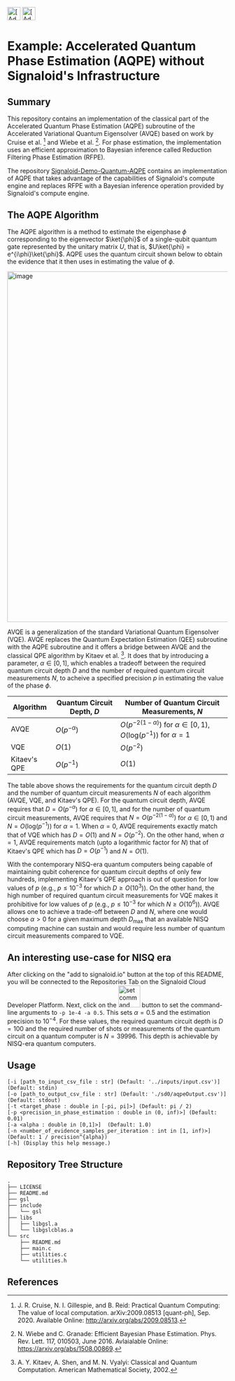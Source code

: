[<img src="https://assets.signaloid.io/add-to-signaloid-cloud-logo-dark-v6.png#gh-dark-mode-only" alt="[Add to signaloid.io]" height="30">](https://signaloid.io/repositories?connect=https://github.com/signaloid/Signaloid-Demo-Quantum-AQPE-NoUx#gh-dark-mode-only)
[<img src="https://assets.signaloid.io/add-to-signaloid-cloud-logo-light-v6.png#gh-light-mode-only" alt="[Add to signaloid.io]" height="30">](https://signaloid.io/repositories?connect=https://github.com/signaloid/Signaloid-Demo-Quantum-AQPE-NoUx#gh-light-mode-only)


# Example: Accelerated Quantum Phase Estimation (AQPE) without Signaloid's Infrastructure

## Summary
This repository contains an implementation of the classical part of the Accelerated Quantum Phase Estimation (AQPE) subroutine of the Accelerated Variational Quantum Eigensolver (AVQE) based on work by Cruise et al. [^0] and Wiebe et al. [^1]. For phase estimation, the implementation uses an efficient approximation to Bayesian inference called Reduction Filtering Phase Estimation (RFPE).

The repository [Signaloid-Demo-Quantum-AQPE](https://github.com/signaloid/Signaloid-Demo-Quantum-AQPE) contains an implementation of AQPE that takes advantage of the capabilities of Signaloid's compute engine and replaces RFPE with a Bayesian inference operation provided by Signaloid's compute engine.

## The AQPE Algorithm
The AQPE algorithm is a method to estimate the eigenphase $\phi$ corresponding to the eigenvector $\ket{\phi}$ of a single-qubit quantum gate represented by the unitary matrix $U$, that is, $U\ket{\phi} = e^{i\phi}\ket{\phi}$. AQPE uses the quantum circuit shown below to obtain the evidence that it then uses in estimating the value of $\phi$.

<img width="800" alt="image" src="https://user-images.githubusercontent.com/115564080/235872639-cb6866b2-cfcb-421f-b2cf-538110ca43fe.png">

AVQE is a generalization of the standard Variational Quantum Eigensolver (VQE). AVQE replaces the Quantum Expectation Estimation (QEE) subroutine with the AQPE subroutine and it offers a bridge between AVQE and the classical QPE algorithm by Kitaev et al. [^2]. It does that by introducing a parameter, $\alpha \in [0,1]$, which enables a tradeoff between the required quantum circuit depth $D$ and the number of required quantum circuit measurements $N$, to acheive a specified precision $p$ in estimating the value of the phase $\phi$.

| Algorithm | Quantum Circuit Depth, $D$ | Number of Quantum Circuit Measurements, $N$ |
| ------ | --- | --- |
| AVQE | $O(p^{-\alpha})$ | $O(p^{{-2(1 - \alpha)}})$ for $\alpha \in [0,1)$, $O(\mathrm{log}(p^{-1}))$ for $\alpha = 1$|
| VQE | $O(1)$ | $O(p^{-2})$ |
| Kitaev's QPE| $O(p^{-1})$ | $O(1)$ |

The table above shows the requirements for the quantum circuit depth $D$ and the number of quantum circuit measurements $N$ of each algorithm (AVQE, VQE, and Kitaev's QPE). For the quantum circuit depth, AVQE requires that $D = O(p^{-\alpha})$ for $\alpha \in [0,1]$, and for the number of quantum circuit measurements, AVQE requires that $N = O(p^{{-2(1 - \alpha)}})$ for $\alpha \in [0,1)$ and $N = O(\mathrm{log}(p^{-1}))$ for $\alpha = 1$. When $\alpha = 0$, AVQE requirements exactly match that of VQE which has $D = O(1)$ and $N = O(p^{-2})$. On the other hand, when $\alpha = 1$, AVQE requirements match (upto a logarithmic factor for $N$) that of Kitaev's QPE which has $D = O(p^{-1})$ and $N = O(1)$.

With the contemporary NISQ-era quantum computers being capable of maintaining qubit coherence for quantum circuit depths of only few hundreds, implementing Kitaev's QPE approach is out of question for low values of $p$ (e.g., $p \leq 10^{-3}$ for which $D \geq O(10^3)$). On the other hand, the high number of required quantum circuit measurements for VQE makes it prohibitive for low values of $p$ (e.g., $p \leq 10^{-3}$ for which $N \geq O(10^6)$). AVQE allows one to achieve a trade-off between $D$ and $N$, where one would choose $\alpha > 0$ for a given maximum depth $D_{\mathrm{max}}$ that an available NISQ computing machine can sustain and would require less number of quantum circuit measurements compared to VQE.

## An interesting use-case for NISQ era
After clicking on the "add to signaloid.io" button at the top of this README, you will be connected to the Repositories Tab on the Signaloid Cloud Developer Platform. Next, click on the <img width="50" alt="set command line parameters" src="https://github.com/signaloid/Signaloid-Demo-Quantum-AQPE-NoUx/assets/86417/eb19828c-789e-46e2-ba93-269a8ae64131"> button to set the command-line arguments to `-p 1e-4 -a 0.5`. This sets $\alpha = 0.5$ and the estimation precision to $10^{-4}$. For these values, the required quantum circuit depth is $D = 100$ and the required number of shots or measurements of the quantum circuit on a quantum computer is $N = 39996$. This depth is achievable by NISQ-era quantum computers.

## Usage
```
[-i [path_to_input_csv_file : str] (Default: '../inputs/input.csv')] (Default: stdin)
[-o [path_to_output_csv_file : str] (Default: './sd0/aqpeOutput.csv')] (Default: stdout)
[-t <target_phase : double in [-pi, pi]>] (Default: pi / 2)
[-p <precision_in_phase_estimation : double in (0, inf)>] (Default: 0.01)
[-a <alpha : double in [0,1]>]  (Default: 1.0)
[-n <number_of_evidence_samples_per_iteration : int in [1, inf)>] (Default: 1 / precision^{alpha})
[-h] (Display this help message.)
```

## Repository Tree Structure
```
.
├── LICENSE
├── README.md
├── gsl
├── include
│   └── gsl
├── libs
│   ├── libgsl.a
│   └── libgslcblas.a
└── src
    ├── README.md
    ├── main.c
    ├── utilities.c
    └── utilities.h
```

## References
[^0]: J. R. Cruise, N. I. Gillespie, and B. Reid: Practical Quantum Computing: The value of local computation. arXiv:2009.08513 [quant-ph], Sep. 2020. Available Online: http://arxiv.org/abs/2009.08513.

[^1]: N. Wiebe and C. Granade: Efficient Bayesian Phase Estimation. Phys. Rev. Lett. 117, 010503, June 2016. Avlaialable Online: https://arxiv.org/abs/1508.00869.

[^2]: A. Y. Kitaev, A. Shen, and M. N. Vyalyi: Classical and Quantum Computation. American Mathematical Society, 2002.
